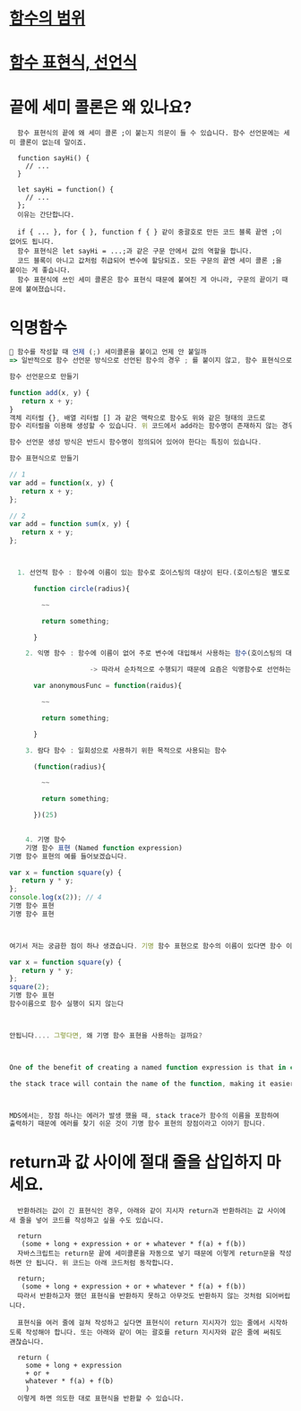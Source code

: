 # [함수의 범위](https://www.zerocho.com/category/JavaScript/post/5740531574288ebc5f2ba97e)

# [함수 표현식, 선언식](https://joshua1988.github.io/web-development/javascript/function-expressions-vs-declarations/)

# 끝에 세미 콜론은 왜 있나요?
      함수 표현식의 끝에 왜 세미 콜론 ;이 붙는지 의문이 들 수 있습니다. 함수 선언문에는 세미 콜론이 없는데 말이죠.

      function sayHi() {
        // ...
      }

      let sayHi = function() {
        // ...
      };
      이유는 간단합니다.

      if { ... }, for { }, function f { } 같이 중괄호로 만든 코드 블록 끝엔 ;이 없어도 됩니다.
      함수 표현식은 let sayHi = ...;과 같은 구문 안에서 값의 역할을 합니다. 
      코드 블록이 아니고 값처럼 취급되어 변수에 할당되죠. 모든 구문의 끝엔 세미 콜론 ;을 붙이는 게 좋습니다. 
      함수 표현식에 쓰인 세미 콜론은 함수 표현식 때문에 붙여진 게 아니라, 구문의 끝이기 때문에 붙여졌습니다.


# 익명함수
```javascript
🌟 함수를 작성할 때 언제 (;) 세미콜론을 붙이고 언제 안 붙일까
=> 일반적으로 함수 선언문 방식으로 선언된 함수의 경우 ; 를 붙이지 않고, 함수 표현식으로 생성된 경우 ; 를 붙입니다.

함수 선언문으로 만들기

function add(x, y) {
   return x + y;
}
객체 리터럴 {}, 배열 리터럴 [] 과 같은 맥락으로 함수도 위와 같은 형태의 코드로
함수 리터럴을 이용해 생성할 수 있습니다. 위 코드에서 add라는 함수명이 존재하지 않는 경우를 익명 함수라고 합니다.

함수 선언문 생성 방식은 반드시 함수명이 정의되어 있어야 한다는 특징이 있습니다.

함수 표현식으로 만들기

// 1
var add = function(x, y) {
   return x + y;
};

// 2
var add = function sum(x, y) {
   return x + y;
};



  1. 선언적 함수 : 함수에 이름이 있는 함수로 호이스팅의 대상이 된다.(호이스팅은 별도로 정리)

      function circle(radius){

        ~~

        return something;

      }

    2. 익명 함수 : 함수에 이름이 없어 주로 변수에 대입해서 사용하는 함수(호이스팅의 대상이 되지 않음)

                    -> 따라서 순차적으로 수행되기 때문에 요즘은 익명함수로 선언하는 것이 추천됨.

      var anonymousFunc = function(raidus){

        ~~

        return something;

      }

    3. 람다 함수 : 일회성으로 사용하기 위한 목적으로 사용되는 함수

      (function(radius){

        ~~

        return something;

      })(25)

    
    4. 기명 함수
    기명 함수 표현 (Named function expression)
기명 함수 표현의 예를 들어보겠습니다.

var x = function square(y) {
   return y * y;
};
console.log(x(2)); // 4
기명 함수 표현
기명 함수 표현



여기서 저는 궁금한 점이 하나 생겼습니다. 기명 함수 표현으로 함수의 이름이 있다면 함수 이름으로 함수 실행이 가능 할까..?

var x = function square(y) {
   return y * y;
};
square(2);
기명 함수 표현
함수이름으로 함수 실행이 되지 않는다



안됩니다.... 그렇다면, 왜 기명 함수 표현을 사용하는 걸까요?



One of the benefit of creating a named function expression is that in case we encounted an error,

the stack trace will contain the name of the function, making it easier to find the origin of the error.



MDS에서는, 장점 하나는 에러가 발생 했을 때, stack trace가 함수의 이름을 포함하여 
출력하기 때문에 에러를 찾기 쉬운 것이 기명 함수 표현의 장점이라고 이야기 함니다.
```


# return과 값 사이에 절대 줄을 삽입하지 마세요.
      반환하려는 값이 긴 표현식인 경우, 아래와 같이 지시자 return과 반환하려는 값 사이에 새 줄을 넣어 코드를 작성하고 싶을 수도 있습니다.

      return
       (some + long + expression + or + whatever * f(a) + f(b))
      자바스크립트는 return문 끝에 세미콜론을 자동으로 넣기 때문에 이렇게 return문을 작성하면 안 됩니다. 위 코드는 아래 코드처럼 동작합니다.

      return;
       (some + long + expression + or + whatever * f(a) + f(b))
      따라서 반환하고자 했던 표현식을 반환하지 못하고 아무것도 반환하지 않는 것처럼 되어버립니다.

      표현식을 여러 줄에 걸쳐 작성하고 싶다면 표현식이 return 지시자가 있는 줄에서 시작하도록 작성해야 합니다. 또는 아래와 같이 여는 괄호를 return 지시자와 같은 줄에 써줘도 괜찮습니다.

      return (
        some + long + expression
        + or +
        whatever * f(a) + f(b)
        )
      이렇게 하면 의도한 대로 표현식을 반환할 수 있습니다.
